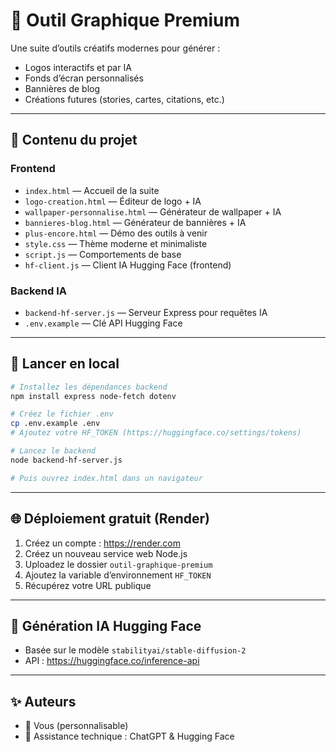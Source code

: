 # 🎨 Outil Graphique Premium

Une suite d’outils créatifs modernes pour générer :
- Logos interactifs et par IA
- Fonds d’écran personnalisés
- Bannières de blog
- Créations futures (stories, cartes, citations, etc.)

---

## 📁 Contenu du projet

### Frontend
- `index.html` — Accueil de la suite
- `logo-creation.html` — Éditeur de logo + IA
- `wallpaper-personnalise.html` — Générateur de wallpaper + IA
- `bannieres-blog.html` — Générateur de bannières + IA
- `plus-encore.html` — Démo des outils à venir
- `style.css` — Thème moderne et minimaliste
- `script.js` — Comportements de base
- `hf-client.js` — Client IA Hugging Face (frontend)

### Backend IA
- `backend-hf-server.js` — Serveur Express pour requêtes IA
- `.env.example` — Clé API Hugging Face

---

## 🚀 Lancer en local

```bash
# Installez les dépendances backend
npm install express node-fetch dotenv

# Créez le fichier .env
cp .env.example .env
# Ajoutez votre HF_TOKEN (https://huggingface.co/settings/tokens)

# Lancez le backend
node backend-hf-server.js

# Puis ouvrez index.html dans un navigateur
```

---

## 🌐 Déploiement gratuit (Render)
1. Créez un compte : https://render.com
2. Créez un nouveau service web Node.js
3. Uploadez le dossier `outil-graphique-premium`
4. Ajoutez la variable d’environnement `HF_TOKEN`
5. Récupérez votre URL publique

---

## 🧠 Génération IA Hugging Face
- Basée sur le modèle `stabilityai/stable-diffusion-2`
- API : https://huggingface.co/inference-api

---

## ✨ Auteurs
- 💼 Vous (personnalisable)
- 🤖 Assistance technique : ChatGPT & Hugging Face
